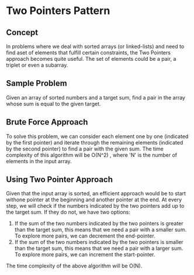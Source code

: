 # Two Pointers Pattern

## Concept
In problems where we deal with sorted arrays (or linked-lists) and need to find aset of elements that fulfill certain constraints, the Two Pointers approach becomes quite useful. The set of elements could be a pair, a triplet or even a subarray.

## Sample Problem
Given an array of sorted numbers and a target sum, find a pair in the array whose sum is equal to the given target.

## Brute Force Approach
To solve this problem, we can consider each element one by one (indicated by the first pointer) and iterate through the remaining elements (indicated by the second pointer) to find a pair with the given sum. The time complexity of this algorithm will be O(N^2)
, where 'N' is the number of elements in the input array.

## Using Two Pointer Approach
Given that the input array is sorted, an efficient approach would be to start withone pointer at the beginning and another pointer at the end. At every step, we will check if the numbers indicated by the two pointers add up to the target sum. If they do not, we have two options:
1. If the sum of the two numbers indicated by the two pointers is greater than the target sum, this means that we need a pair with a smaller sum. To explore more pairs, we can decrement the end-pointer.
1. If the sum of the two numbers indicated by the two pointers is smaller than the target sum, this means that we need a pair with a larger sum. To explore more pairs, we can increment the start-pointer.

The time complexity of the above algorithm will be O(N).
